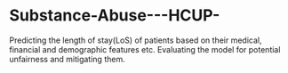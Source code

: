 # Substance-Abuse---HCUP-
Predicting the length of stay(LoS) of patients based on their medical, financial and demographic features etc. Evaluating the model for potential unfairness and mitigating them.  
